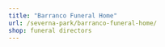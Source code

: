 ```yaml
---
title: "Barranco Funeral Home"
url: /severna-park/barranco-funeral-home/
shop: funeral directors
---
```

